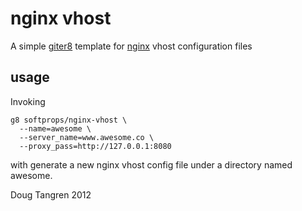 # nginx vhost

A simple [giter8][g8] template for [nginx][nginx] vhost configuration files

## usage

Invoking

    g8 softprops/nginx-vhost \
      --name=awesome \
      --server_name=www.awesome.co \
      --proxy_pass=http://127.0.0.1:8080

with generate a new nginx vhost config file under a directory named awesome.

Doug Tangren 2012

[nginx]: http://wiki.nginx.org/Main
[g8]: https://github.com/n8han/giter8#readme
